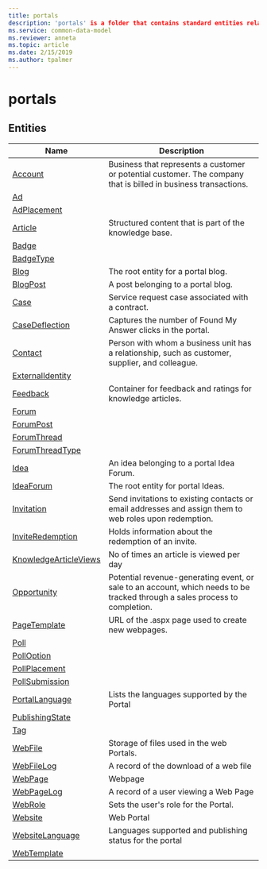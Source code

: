 ```yaml
---
title: portals
description: 'portals' is a folder that contains standard entities related to the Common Data Model.
ms.service: common-data-model
ms.reviewer: anneta
ms.topic: article
ms.date: 2/15/2019
ms.author: tpalmer
---
```


# portals


## Entities

|Name|Description|
|---|---|
|[Account](Account.md)|Business that represents a customer or potential customer. The company that is billed in business transactions.  |
|[Ad](Ad.md)|  |
|[AdPlacement](AdPlacement.md)|  |
|[Article](Article.md)|Structured content that is part of the knowledge base.  |
|[Badge](Badge.md)|  |
|[BadgeType](BadgeType.md)|  |
|[Blog](Blog.md)|The root entity for a portal blog.  |
|[BlogPost](BlogPost.md)|A post belonging to a portal blog.  |
|[Case](Case.md)|Service request case associated with a contract.  |
|[CaseDeflection](CaseDeflection.md)|Captures the number of Found My Answer clicks in the portal.  |
|[Contact](Contact.md)|Person with whom a business unit has a relationship, such as customer, supplier, and colleague.  |
|[ExternalIdentity](ExternalIdentity.md)|  |
|[Feedback](Feedback.md)|Container for feedback and ratings for knowledge articles.  |
|[Forum](Forum.md)|  |
|[ForumPost](ForumPost.md)|  |
|[ForumThread](ForumThread.md)|  |
|[ForumThreadType](ForumThreadType.md)|  |
|[Idea](Idea.md)|An idea belonging to a portal Idea Forum.  |
|[IdeaForum](IdeaForum.md)|The root entity for portal Ideas.  |
|[Invitation](Invitation.md)|Send invitations to existing contacts or email addresses and assign them to web roles upon redemption.  |
|[InviteRedemption](InviteRedemption.md)|Holds information about the redemption of an invite.  |
|[KnowledgeArticleViews](KnowledgeArticleViews.md)|No of times an article is viewed per day  |
|[Opportunity](Opportunity.md)|Potential revenue-generating event, or sale to an account, which needs to be tracked through a sales process to completion.  |
|[PageTemplate](PageTemplate.md)|URL of the .aspx page used to create new webpages.  |
|[Poll](Poll.md)|  |
|[PollOption](PollOption.md)|  |
|[PollPlacement](PollPlacement.md)|  |
|[PollSubmission](PollSubmission.md)|  |
|[PortalLanguage](PortalLanguage.md)|Lists the languages supported by the Portal  |
|[PublishingState](PublishingState.md)|  |
|[Tag](Tag.md)|  |
|[WebFile](WebFile.md)|Storage of files used in the web Portals.  |
|[WebFileLog](WebFileLog.md)|A record of the download of a web file  |
|[WebPage](WebPage.md)|Webpage  |
|[WebPageLog](WebPageLog.md)|A record of a user viewing a Web Page  |
|[WebRole](WebRole.md)|Sets the user's role for the Portal.  |
|[Website](Website.md)|Web Portal  |
|[WebsiteLanguage](WebsiteLanguage.md)|Languages supported and publishing status for the portal  |
|[WebTemplate](WebTemplate.md)|  |
